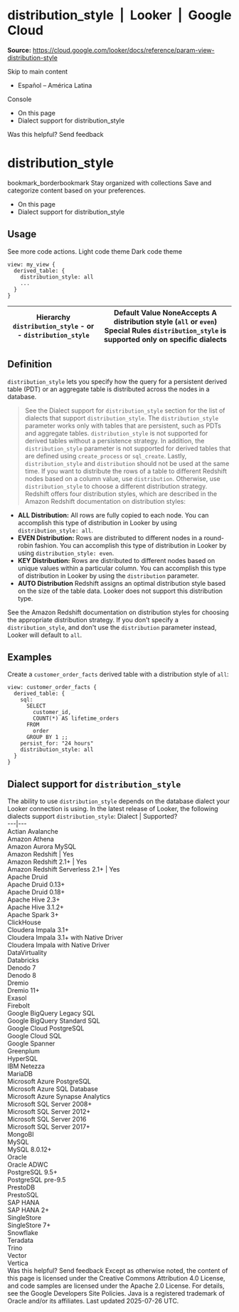# distribution_style  |  Looker  |  Google Cloud

**Source:** https://cloud.google.com/looker/docs/reference/param-view-distribution-style

Skip to main content 
  * Español – América Latina

Console 


  * On this page
  * Dialect support for distribution_style




Was this helpful?
Send feedback 
#  distribution_style
bookmark_borderbookmark Stay organized with collections  Save and categorize content based on your preferences.
  * On this page
  * Dialect support for distribution_style


## Usage
See more code actions.
Light code theme
Dark code theme
```
view: my_view {
  derived_table: {
    distribution_style: all
    ...
  }
}

```

Hierarchy `distribution_style` - or - `distribution_style` |  Default Value NoneAccepts A distribution style (`all` or `even`) Special Rules `distribution_style` is supported only on specific dialects  
---|---  
## Definition
`distribution_style` lets you specify how the query for a persistent derived table (PDT) or an aggregate table is distributed across the nodes in a database.
> See the Dialect support for `distribution_style` section for the list of dialects that support `distribution_style`.
> The `distribution_style` parameter works only with tables that are persistent, such as PDTs and aggregate tables. `distribution_style` is not supported for derived tables without a persistence strategy.
> In addition, the `distribution_style` parameter is not supported for derived tables that are defined using `create_process` or `sql_create`.
> Lastly, `distribution_style` and `distribution` should not be used at the same time. If you want to distribute the rows of a table to different Redshift nodes based on a column value, use `distribution`. Otherwise, use `distribution_style` to choose a different distribution strategy.
Redshift offers four distribution styles, which are described in the Amazon Redshift documentation on distribution styles:
  * **ALL Distribution:** All rows are fully copied to each node. You can accomplish this type of distribution in Looker by using `distribution_style: all`.
  * **EVEN Distribution:** Rows are distributed to different nodes in a round-robin fashion. You can accomplish this type of distribution in Looker by using `distribution_style: even`.
  * **KEY Distribution:** Rows are distributed to different nodes based on unique values within a particular column. You can accomplish this type of distribution in Looker by using the `distribution` parameter.
  * **AUTO Distribution** Redshift assigns an optimal distribution style based on the size of the table data. Looker does not support this distribution type.


See the Amazon Redshift documentation on distribution styles for choosing the appropriate distribution strategy. If you don't specify a `distribution_style`, and don't use the `distribution` parameter instead, Looker will default to `all`.
## Examples
Create a `customer_order_facts` derived table with a distribution style of `all`:
```
view: customer_order_facts {
  derived_table: {
    sql:
      SELECT
        customer_id,
        COUNT(*) AS lifetime_orders
      FROM
        order
      GROUP BY 1 ;;
    persist_for: "24 hours"
    distribution_style: all
  }
}

```

## Dialect support for `distribution_style`
The ability to use `distribution_style` depends on the database dialect your Looker connection is using. In the latest release of Looker, the following dialects support `distribution_style`:
Dialect | Supported?  
---|---  
Actian Avalanche  
Amazon Athena  
Amazon Aurora MySQL  
Amazon Redshift | Yes  
Amazon Redshift 2.1+ | Yes  
Amazon Redshift Serverless 2.1+ | Yes  
Apache Druid  
Apache Druid 0.13+  
Apache Druid 0.18+  
Apache Hive 2.3+  
Apache Hive 3.1.2+  
Apache Spark 3+  
ClickHouse  
Cloudera Impala 3.1+  
Cloudera Impala 3.1+ with Native Driver  
Cloudera Impala with Native Driver  
DataVirtuality  
Databricks  
Denodo 7  
Denodo 8  
Dremio  
Dremio 11+  
Exasol  
Firebolt  
Google BigQuery Legacy SQL  
Google BigQuery Standard SQL  
Google Cloud PostgreSQL  
Google Cloud SQL  
Google Spanner  
Greenplum  
HyperSQL  
IBM Netezza  
MariaDB  
Microsoft Azure PostgreSQL  
Microsoft Azure SQL Database  
Microsoft Azure Synapse Analytics  
Microsoft SQL Server 2008+  
Microsoft SQL Server 2012+  
Microsoft SQL Server 2016  
Microsoft SQL Server 2017+  
MongoBI  
MySQL  
MySQL 8.0.12+  
Oracle  
Oracle ADWC  
PostgreSQL 9.5+  
PostgreSQL pre-9.5  
PrestoDB  
PrestoSQL  
SAP HANA  
SAP HANA 2+  
SingleStore  
SingleStore 7+  
Snowflake  
Teradata  
Trino  
Vector  
Vertica  
Was this helpful?
Send feedback 
Except as otherwise noted, the content of this page is licensed under the Creative Commons Attribution 4.0 License, and code samples are licensed under the Apache 2.0 License. For details, see the Google Developers Site Policies. Java is a registered trademark of Oracle and/or its affiliates.
Last updated 2025-07-26 UTC.



